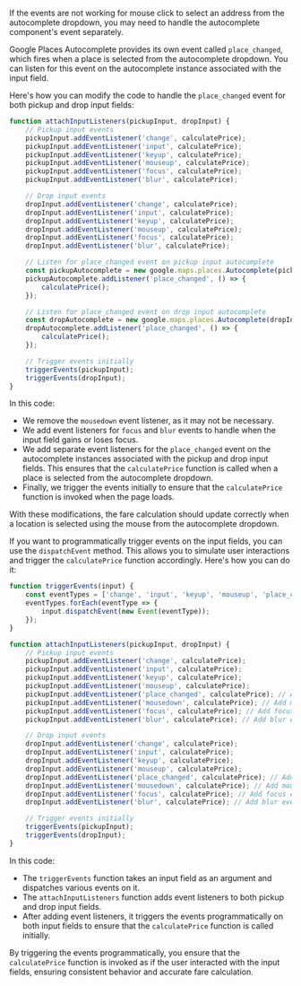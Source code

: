If the events are not working for mouse click to select an address from the autocomplete dropdown, you may need to handle the autocomplete component's event separately. 

Google Places Autocomplete provides its own event called `place_changed`, which fires when a place is selected from the autocomplete dropdown. You can listen for this event on the autocomplete instance associated with the input field.

Here's how you can modify the code to handle the `place_changed` event for both pickup and drop input fields:

```javascript
function attachInputListeners(pickupInput, dropInput) {
    // Pickup input events
    pickupInput.addEventListener('change', calculatePrice);
    pickupInput.addEventListener('input', calculatePrice);
    pickupInput.addEventListener('keyup', calculatePrice);
    pickupInput.addEventListener('mouseup', calculatePrice);
    pickupInput.addEventListener('focus', calculatePrice);
    pickupInput.addEventListener('blur', calculatePrice);

    // Drop input events
    dropInput.addEventListener('change', calculatePrice);
    dropInput.addEventListener('input', calculatePrice);
    dropInput.addEventListener('keyup', calculatePrice);
    dropInput.addEventListener('mouseup', calculatePrice);
    dropInput.addEventListener('focus', calculatePrice);
    dropInput.addEventListener('blur', calculatePrice);

    // Listen for place_changed event on pickup input autocomplete
    const pickupAutocomplete = new google.maps.places.Autocomplete(pickupInput);
    pickupAutocomplete.addListener('place_changed', () => {
        calculatePrice();
    });

    // Listen for place_changed event on drop input autocomplete
    const dropAutocomplete = new google.maps.places.Autocomplete(dropInput);
    dropAutocomplete.addListener('place_changed', () => {
        calculatePrice();
    });

    // Trigger events initially
    triggerEvents(pickupInput);
    triggerEvents(dropInput);
}
```

In this code:
- We remove the `mousedown` event listener, as it may not be necessary.
- We add event listeners for `focus` and `blur` events to handle when the input field gains or loses focus.
- We add separate event listeners for the `place_changed` event on the autocomplete instances associated with the pickup and drop input fields. This ensures that the `calculatePrice` function is called when a place is selected from the autocomplete dropdown.
- Finally, we trigger the events initially to ensure that the `calculatePrice` function is invoked when the page loads.

With these modifications, the fare calculation should update correctly when a location is selected using the mouse from the autocomplete dropdown.













If you want to programmatically trigger events on the input fields, you can use the `dispatchEvent` method. This allows you to simulate user interactions and trigger the `calculatePrice` function accordingly. Here's how you can do it:

```javascript
function triggerEvents(input) {
    const eventTypes = ['change', 'input', 'keyup', 'mouseup', 'place_changed', 'mousedown', 'focus', 'blur'];
    eventTypes.forEach(eventType => {
        input.dispatchEvent(new Event(eventType));
    });
}

function attachInputListeners(pickupInput, dropInput) {
    // Pickup input events
    pickupInput.addEventListener('change', calculatePrice);
    pickupInput.addEventListener('input', calculatePrice);
    pickupInput.addEventListener('keyup', calculatePrice);
    pickupInput.addEventListener('mouseup', calculatePrice);
    pickupInput.addEventListener('place_changed', calculatePrice); // Add place_changed event
    pickupInput.addEventListener('mousedown', calculatePrice); // Add mousedown event
    pickupInput.addEventListener('focus', calculatePrice); // Add focus event
    pickupInput.addEventListener('blur', calculatePrice); // Add blur event

    // Drop input events
    dropInput.addEventListener('change', calculatePrice);
    dropInput.addEventListener('input', calculatePrice);
    dropInput.addEventListener('keyup', calculatePrice);
    dropInput.addEventListener('mouseup', calculatePrice);
    dropInput.addEventListener('place_changed', calculatePrice); // Add place_changed event
    dropInput.addEventListener('mousedown', calculatePrice); // Add mousedown event
    dropInput.addEventListener('focus', calculatePrice); // Add focus event
    dropInput.addEventListener('blur', calculatePrice); // Add blur event

    // Trigger events initially
    triggerEvents(pickupInput);
    triggerEvents(dropInput);
}
```

In this code:
- The `triggerEvents` function takes an input field as an argument and dispatches various events on it.
- The `attachInputListeners` function adds event listeners to both pickup and drop input fields.
- After adding event listeners, it triggers the events programmatically on both input fields to ensure that the `calculatePrice` function is called initially.

By triggering the events programmatically, you ensure that the `calculatePrice` function is invoked as if the user interacted with the input fields, ensuring consistent behavior and accurate fare calculation.